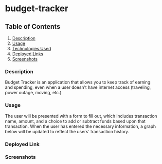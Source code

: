 # budget-tracker

## Table of Contents

1. [Description](#description)
2. [Usage](#usage)
3. [Technologies Used](#technologies-used)
4. [Deployed Links](#deployed-links)
5. [Screenshots](#screenshots)

### Description

Budget Tracker is an application that allows you to keep track of earning and spending, even when a user doesn't have internet access (traveling, power outage, moving, etc.)

### Usage

The user will be presented with a form to fill out, which includes transaction name, amount, and a choice to add or subtract funds based upon that transaction. When the user has entered the necessary information, a graph below will be updated to reflect the users' transaction history.

### Deployed Link



### Screenshots

